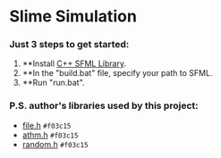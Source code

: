 # Slime Simulation

### Just 3 steps to get started:
  1) **Install [C++ SFML Library](https://www.sfml-dev.org/download.php).
  2) **In the "build.bat" file, specify your path to SFML.
  3) **Run "run.bat".

### P.S. author's libraries used by this project:
- [file.h](https://github.com/ZERDICORP/file-lib.git) `#f03c15`
- [athm.h](https://github.com/ZERDICORP/athm-lib.git) `#f03c15`
- [random.h](https://github.com/ZERDICORP/random-lib.git) `#f03c15`
